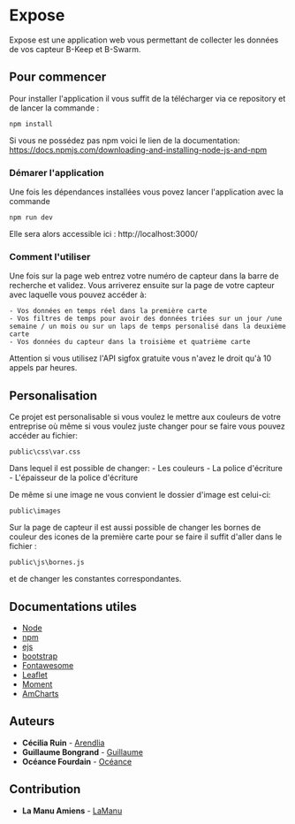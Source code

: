 # Expose

Expose est une application web vous permettant de collecter les données de vos capteur B-Keep et B-Swarm.

## Pour commencer

Pour installer l'application il vous suffit de la télécharger via ce repository et de lancer la commande :
```
npm install
```
Si vous ne possédez pas npm voici le lien de la documentation: https://docs.npmjs.com/downloading-and-installing-node-js-and-npm

### Démarer l'application

Une fois les dépendances installées vous povez lancer l'application avec la commande 
```
npm run dev
```
Elle sera alors accessible ici : http://localhost:3000/

### Comment l'utiliser

Une fois sur la page web entrez votre numéro de capteur dans la barre de recherche et validez.
Vous arriverez ensuite sur la page de votre capteur avec laquelle vous pouvez accéder à:

    - Vos données en temps réel dans la première carte
    - Vos filtres de temps pour avoir des données triées sur un jour /une semaine / un mois ou sur un laps de temps personalisé dans la deuxième carte
    - Vos données du capteur dans la troisième et quatrième carte

Attention si vous utilisez l'API sigfox gratuite vous n'avez le droit qu'à 10 appels par heures.

## Personalisation

Ce projet est personalisable si vous voulez le mettre aux couleurs de votre entreprise où même si vous voulez juste changer pour se faire vous pouvez accéder au fichier:
```
public\css\var.css
```

Dans lequel il est possible de changer:
    - Les couleurs
    - La police d'écriture
    - L'épaisseur de la police d'écriture

De même si une image ne vous convient le dossier d'image est celui-ci:
```
public\images 
```

Sur la page de capteur il est aussi possible de changer les bornes de couleur des icones de la première carte pour se faire il suffit d'aller dans le fichier :
```
public\js\bornes.js
```
et de changer les constantes correspondantes.

## Documentations utiles 

* [Node](https://nodejs.org/docs/latest/api/)
* [npm]( https://docs.npmjs.com/)
* [ejs](https://ejs.co/#install)
* [bootstrap](https://getbootstrap.com/docs/5.3/getting-started/introduction/) 
* [Fontawesome](https://fontawesome.com/) 
* [Leaflet](https://leafletjs.com/) 
* [Moment](https://momentjs.com/) 
* [AmCharts](https://www.amcharts.com/docs/v5/) 

## Auteurs

* **Cécilia Ruin** - [Arendlia](https://github.com/Arendlia)
* **Guillaume Bongrand** - [Guillaume](https://github.com/guillaume-bgr)
* **Océance Fourdain** - [Océance](https://github.com/OceanceFourdain)

## Contribution
* **La Manu Amiens** - [LaManu](https://lamanu.fr/campus/amiens-formation-numerique/)


